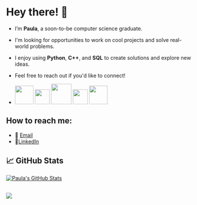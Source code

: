 # Hey there! 👋

- I’m **Paula**, a soon-to-be computer science graduate.
- I'm looking for opportunities to work on cool projects and solve real-world problems.
- I enjoy using **Python**, **C++**, and **SQL** to create solutions and explore new ideas.
- Feel free to reach out if you'd like to connect!
  
- <img src="https://media.tenor.com/W8RFkl1NGVsAAAAi/computer.gif" width="50" height="50" /> <img src="https://media.tenor.com/qJES35-oSD0AAAAi/plus-plus-one.gif" width="40" height="40" /> <img src="https://media.tenor.com/6bnek3U6Kc8AAAAi/idea-lightbulb.gif" width="55" height="55" /> <img src="https://media.tenor.com/ST0xEa3B5TgAAAAi/igual.gif" width="40" height="40" /> <img src="https://c.tenor.com/DTeUgR48EJoAAAAi/nerd-monkey-monkey.gif" width="50" height="50" />

## How to reach me:
- 📧 [Email](paulamorales6729@gmail.com)
- 🌱[LinkedIn](https://www.linkedin.com/in/paula-morales--/)
## &#x1f4c8; GitHub Stats
<a href="https://github.com/paula-morales-rivera/paula-morales-rivera">
  <img align="center" src="https://github-readme-stats.vercel.app/api?username=paula-morales-rivera&show_icons=true&line_height=27&count_private=true&title_color=ffffff&text_color=c9cacc&icon_color=2bbc8a&bg_color=141414" alt="Paula's GitHub Stats" />
</a>
<br>
<br>

<img align="center" src="https://github-readme-stats.vercel.app/api/top-langs/?username=paula-morales-rivera&layout=compact&card_width=443&show_icons=true&show_icons=true&theme=dark&hide_border=false"/><br>
